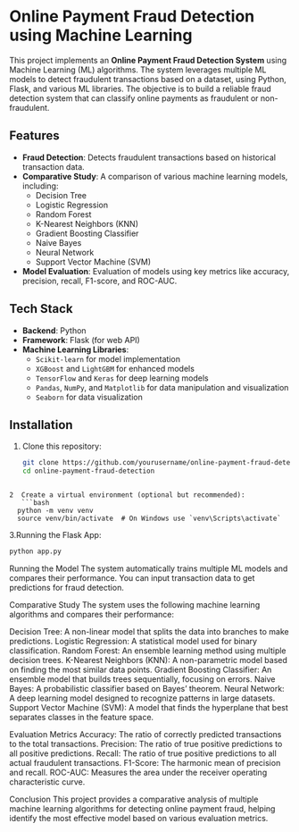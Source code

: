 # Online Payment Fraud Detection using Machine Learning

This project implements an **Online Payment Fraud Detection System** using Machine Learning (ML) algorithms. The system leverages multiple ML models to detect fraudulent transactions based on a dataset, using Python, Flask, and various ML libraries. The objective is to build a reliable fraud detection system that can classify online payments as fraudulent or non-fraudulent.

## Features

- **Fraud Detection**: Detects fraudulent transactions based on historical transaction data.
- **Comparative Study**: A comparison of various machine learning models, including:
  - Decision Tree
  - Logistic Regression
  - Random Forest
  - K-Nearest Neighbors (KNN)
  - Gradient Boosting Classifier
  - Naive Bayes
  - Neural Network
  - Support Vector Machine (SVM)
- **Model Evaluation**: Evaluation of models using key metrics like accuracy, precision, recall, F1-score, and ROC-AUC.

## Tech Stack

- **Backend**: Python
- **Framework**: Flask (for web API)
- **Machine Learning Libraries**:
  - `Scikit-learn` for model implementation
  - `XGBoost` and `LightGBM` for enhanced models
  - `TensorFlow` and `Keras` for deep learning models
  - `Pandas`, `NumPy`, and `Matplotlib` for data manipulation and visualization
  - `Seaborn` for data visualization

## Installation

1. Clone this repository:
   ```bash
   git clone https://github.com/yourusername/online-payment-fraud-detection.git
   cd online-payment-fraud-detection
```

2  Create a virtual environment (optional but recommended):
   ```bash
  python -m venv venv
  source venv/bin/activate  # On Windows use `venv\Scripts\activate`
  ```
3.Running the Flask App:
```bash
python app.py
```

Running the Model
The system automatically trains multiple ML models and compares their performance.
You can input transaction data to get predictions for fraud detection.


Comparative Study
The system uses the following machine learning algorithms and compares their performance:

Decision Tree: A non-linear model that splits the data into branches to make predictions.
Logistic Regression: A statistical model used for binary classification.
Random Forest: An ensemble learning method using multiple decision trees.
K-Nearest Neighbors (KNN): A non-parametric model based on finding the most similar data points.
Gradient Boosting Classifier: An ensemble model that builds trees sequentially, focusing on errors.
Naive Bayes: A probabilistic classifier based on Bayes’ theorem.
Neural Network: A deep learning model designed to recognize patterns in large datasets.
Support Vector Machine (SVM): A model that finds the hyperplane that best separates classes in the feature space.


Evaluation Metrics
Accuracy: The ratio of correctly predicted transactions to the total transactions.
Precision: The ratio of true positive predictions to all positive predictions.
Recall: The ratio of true positive predictions to all actual fraudulent transactions.
F1-Score: The harmonic mean of precision and recall.
ROC-AUC: Measures the area under the receiver operating characteristic curve.


Conclusion
This project provides a comparative analysis of multiple machine learning algorithms for detecting online payment fraud, helping identify the most effective model based on various evaluation metrics.

